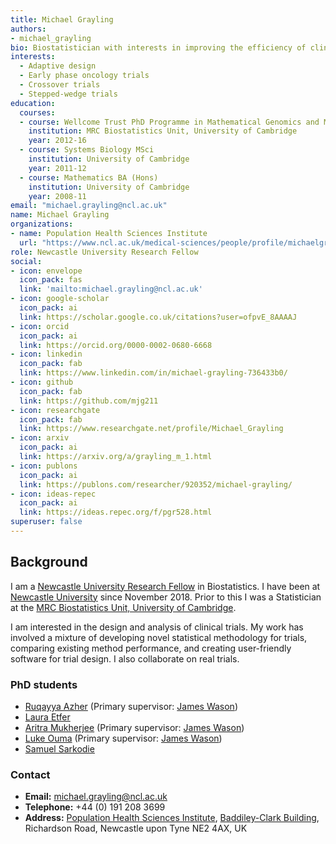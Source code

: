 ```yaml
---
title: Michael Grayling
authors:
- michael_grayling
bio: Biostatistician with interests in improving the efficiency of clinical research, particularly through the use of novel design and analysis methodology.
interests:
  - Adaptive design
  - Early phase oncology trials
  - Crossover trials
  - Stepped-wedge trials
education:
  courses:
  - course: Wellcome Trust PhD Programme in Mathematical Genomics and Medicine
    institution: MRC Biostatistics Unit, University of Cambridge
    year: 2012-16
  - course: Systems Biology MSci
    institution: University of Cambridge
    year: 2011-12
  - course: Mathematics BA (Hons)
    institution: University of Cambridge
    year: 2008-11
email: "michael.grayling@ncl.ac.uk"
name: Michael Grayling
organizations:
- name: Population Health Sciences Institute
  url: "https://www.ncl.ac.uk/medical-sciences/people/profile/michaelgrayling.html"
role: Newcastle University Research Fellow
social:
- icon: envelope
  icon_pack: fas
  link: 'mailto:michael.grayling@ncl.ac.uk'
- icon: google-scholar
  icon_pack: ai
  link: https://scholar.google.co.uk/citations?user=ofpvE_8AAAAJ
- icon: orcid
  icon_pack: ai
  link: https://orcid.org/0000-0002-0680-6668
- icon: linkedin
  icon_pack: fab
  link: https://www.linkedin.com/in/michael-grayling-736433b0/
- icon: github
  icon_pack: fab
  link: https://github.com/mjg211
- icon: researchgate
  icon_pack: fab
  link: https://www.researchgate.net/profile/Michael_Grayling
- icon: arxiv
  icon_pack: ai
  link: https://arxiv.org/a/grayling_m_1.html
- icon: publons
  icon_pack: ai
  link: https://publons.com/researcher/920352/michael-grayling/
- icon: ideas-repec
  icon_pack: ai
  link: https://ideas.repec.org/f/pgr528.html
superuser: false
---
```


## Background

I am a [Newcastle University Research Fellow](https://www.ncl.ac.uk/medicalsciences/research/career-development/fellowship/#overview) in Biostatistics.
I have been at [Newcastle University](https://www.ncl.ac.uk/) since November 2018.
Prior to this I was a Statistician at the [MRC Biostatistics Unit, University of Cambridge](https://www.mrc-bsu.cam.ac.uk/).

I am interested in the design and analysis of clinical trials.
My work has involved a mixture of developing novel statistical methodology for trials, comparing existing method performance, and creating user-friendly software for trial design.
I also collaborate on real trials.

### PhD students

- [Ruqayya Azher](/phd_students/ruqayya_azher/) (Primary supervisor: [James Wason](/staff/james_wason/))
- [Laura Etfer](/phd_students/laura_etfer/)
- [Aritra Mukherjee](/phd_students/aritra_mukherjee/) (Primary supervisor: [James Wason](/staff/james_wason/))
- [Luke Ouma](/phd_students/luke_ouma/) (Primary supervisor: [James Wason](/staff/james_wason/))
- [Samuel Sarkodie](/phd_students/samuel_sarkodie/)

### Contact

- __Email:__ [michael.grayling@ncl.ac.uk](mailto:michael.grayling@ncl.ac.uk)
- __Telephone:__ +44 (0) 191 208 3699
- __Address:__ [Population Health Sciences Institute](https://www.ncl.ac.uk/medical-sciences/research/institutes/health-sciences/), [Baddiley-Clark Building](https://www.ncl.ac.uk/tour/academic/baddiley-clark/), Richardson Road, Newcastle upon Tyne NE2 4AX, UK
